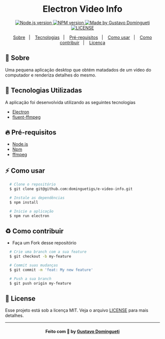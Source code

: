 <h1 align="center">
    Electron Video Info
</h1>

<p align="center">
  <a href="https://nodejs.org/en/" target="_blank">
    <img alt="Node.js version" src="https://img.shields.io/badge/node-v12.18.0-brightgreen">
  </a>
  <a href="https://www.npmjs.com/" target="_blank">
    <img alt="NPM version" src="https://img.shields.io/badge/npm-v6.14.4-red%20">
  </a>
  <a href="https://www.linkedin.com/in/gustavodomingueti/" target="_blank">
    <img alt="Made by Gustavo Domingueti" src="https://img.shields.io/badge/made%20by-Gustavo%20Domingueti-0078D7">
  </a>
  <a href="LICENSE.md" target="_blank">
    <img alt="LICENSE" src="https://img.shields.io/github/license/dominguetigs/e-video-info?color=0078D7">
  </a>
</p>

<p align="center">
  <a href="#sobre">Sobre</a>&nbsp;&nbsp;&nbsp;|&nbsp;&nbsp;&nbsp;
  <a href="#tecnologias-utilizadas">Tecnologias</a>&nbsp;&nbsp;&nbsp;|&nbsp;&nbsp;&nbsp;
  <a href="#pre-requisitos">Pré-requisitos</a>&nbsp;&nbsp;&nbsp;|&nbsp;&nbsp;&nbsp;
  <a href="#como-usar">Como usar</a>&nbsp;&nbsp;&nbsp;|&nbsp;&nbsp;&nbsp;
  <a href="#como-contribuir">Como contribuir</a>&nbsp;&nbsp;&nbsp;|&nbsp;&nbsp;&nbsp;
  <a href="#license">Licença</a>
</p>

<a id="sobre"></a>

## :bookmark: Sobre

Uma pequena aplicação desktop que obtém matadados de um vídeo do computador e renderiza detalhes do mesmo.

<a id="tecnologias-utilizadas"></a>

## :rocket: Tecnologias Utilizadas

A aplicação foi desenvolvida utilizando as seguintes tecnologias

- [Electron](https://www.electronjs.org/)
- [fluent-ffmpeg](https://www.npmjs.com/package/fluent-ffmpeg)

<a id="pre-requisitos"></a>

## :fire: Pré-requisitos

- [Node.js](https://nodejs.org/)
- [Npm](https://www.npmjs.com/)
- [ffmpeg](https://github.com/adaptlearning/adapt_authoring/wiki/Installing-FFmpeg)

<a id="como-usar"></a>

## :zap: Como usar

```bash
  # Clone o repositório
  $ git clone git@github.com:dominguetigs/e-video-info.git

  # Instale as dependências
  $ npm install

  # Inicie a aplicação
  $ npm run electron
```

<a id="como-contribuir"></a>

## :recycle: Como contribuir

- Faça um Fork desse repositório

```bash
  # Crie uma branch com a sua feature
  $ git checkout -b my-feature

  # Commit suas mudanças
  $ git commit -m 'feat: My new feature'

  # Push a sua branch
  $ git push origin my-feature
```

<a id="license"></a>

## :memo: License

Esse projeto está sob a licença MIT. Veja o arquivo [LICENSE](LICENSE) para mais detalhes.

---

<h4 align="center">
    Feito com 💙 by <a
      href="https://www.linkedin.com/in/gustavodomingueti/"
      target="_blank"
    >Gustavo Domingueti</a>
</h4>
